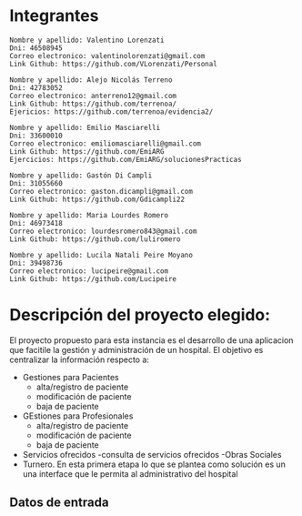 # Integrantes

    Nombre y apellido: Valentino Lorenzati
    Dni: 46508945
    Correo electronico: valentinolorenzati@gmail.com
    Link Github: https://github.com/VLorenzati/Personal

    Nombre y apellido: Alejo Nicolás Terreno
    Dni: 42783052    
    Correo electronico: anterreno12@gmail.com
    Link Github: https://github.com/terrenoa/
    Ejericios: https://github.com/terrenoa/evidencia2/

    Nombre y apellido: Emilio Masciarelli
    Dni: 33600010
    Correo electronico: emiliomasciarelli@gmail.com
    Link Github: https://github.com/EmiARG
    Ejercicios: https://github.com/EmiARG/solucionesPracticas

    Nombre y apellido: Gastón Di Campli
    Dni: 31055660
    Correo electronico: gaston.dicampli@gmail.com
    Link Github: https://github.com/Gdicampli22

    Nombre y apellido: Maria Lourdes Romero
    Dni: 46973418
    Correo electronico: lourdesromero843@gmail.com
    Link Github: https://github.com/luliromero

    Nombre y apellido: Lucila Natali Peire Moyano
    Dni: 39498736
    Correo electronico: lucipeire@gmail.com
    Link Github: https://github.com/Lucipeire

# Descripción del proyecto elegido:
El proyecto propuesto para esta instancia es el desarrollo de una aplicacion que facitile la gestión y administración de un hospital.
El objetivo es centralizar la información respecto a:
- Gestiones para Pacientes
  - alta/registro de paciente
  - modificación de paciente
  - baja de paciente
- GEstiones para Profesionales
  - alta/registro de paciente
  - modificación de paciente
  - baja de paciente
- Servicios ofrecidos
    -consulta de servicios ofrecidos
-Obras Sociales
- Turnero.
En esta primera etapa lo que se plantea como solución es un una interface que le permita al administrativo del hospital 

## Datos de entrada


